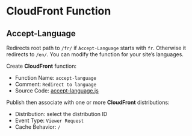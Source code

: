# CloudFront Function
## Accept-Language

Redirects root path to `/fr/` if `Accept-Language` starts with `fr`. Otherwise it redirects to `/en/`. You can modify the function for your site’s languages.

Create **CloudFront** function:

- Function Name: `accept-language`
- Comment: `Redirect to language`
- Source Code: [accept-language.js](accept-language.js)

Publish then associate with one or more **CloudFront** distributions:

- Distribution: select the distribution ID
- Event Type: `Viewer Request`
- Cache Behavior: `/`
